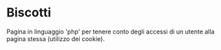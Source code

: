 # Biscotti

Pagina in linguaggio 'php' per tenere conto degli accessi di un utente alla pagina stessa (utilizzo dei cookie).

